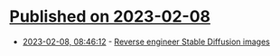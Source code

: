 # [Published on 2023-02-08](index.md)

* [2023-02-08, 08:46:12](https://news.ycombinator.com/item?id=34705706) - [Reverse engineer Stable Diffusion images](https://www.img2prompt.io/)
